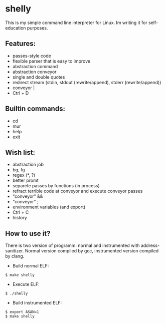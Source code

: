 # shelly
This is my simple command line interpreter for Linux. Im writing it for self-education purposes.

## Features:
* passes-style code
* flexible parser that is easy to improve
* abstraction command
* abstraction conveyor
* single and double quotes
* redirect stream (stdin, stdout (rewrite/append), stderr (rewrite/append))
* conveyor |
* Ctrl + D

## Builtin commands:
* cd
* mur
* help
* exit

## Wish list:
* abstraction job
* bg, fg
* regex (*, ?)
* better promt
* separete passes by functions (in process)
* refract terrible code at conveyor and execute conveyor passes
* "conveyor" &&
* "conveyor" ;
* environment variables (and export)
* Ctrl + C
* history

## How to use it?
There is two version of programm: normal and instrumented with address-sanitizer.
Normal version compiled by gcc, instrumented version compiled by clang.

* Build normal ELF:
```
$ make shelly
```
* Execute ELF:
```
$ ./shelly
```
* Build instrumented ELF:
```
$ export ASAN=1
$ make shelly
```
